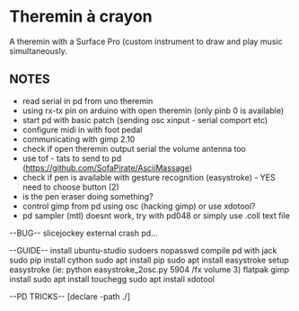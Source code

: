 # Theremin à crayon

A theremin with a Surface Pro (custom instrument to draw and play music simultaneously.

## NOTES

- read serial in pd from uno theremin
- using rx-tx pin on arduino with open theremin (only pinb 0 is available)
- start pd with basic patch (sending osc xinput - serial comport etc)
- configure midi in with foot pedal
- communicating with gimp 2.10
- check if open theremin output serial the volume antenna too
- use tof - tats to send to pd (https://github.com/SofaPirate/AsciiMassage)
- check if pen is available with gesture recognition (easystroke) - YES need to choose button (2)
- is the pen eraser doing something?
- control gimp from pd using osc (hacking gimp) or use xdotool?
- pd sampler (mtl) doesnt work, try with pd048 or simply use .coll text file

--BUG--
slicejockey external crash pd...

--GUIDE--
install ubuntu-studio
sudoers nopasswd
compile pd with jack
sudo pip install cython
sudo apt install pip
sudo apt install easystroke
setup easystroke (ie: python easystroke_2osc.py 5904 /fx volume 3)
flatpak gimp install
sudo apt install touchegg
sudo apt install xdotool


--PD TRICKS--
[declare -path ./]
